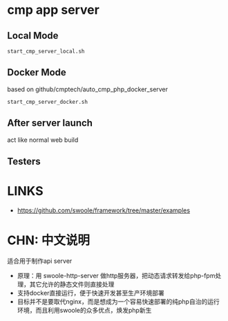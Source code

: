 # cmp app server

## Local Mode

```
start_cmp_server_local.sh
```

## Docker Mode

based on github/cmptech/auto_cmp_php_docker_server

```
start_cmp_server_docker.sh
```

## After server launch

act like normal web build

## Testers

# LINKS

* https://github.com/swoole/framework/tree/master/examples

# CHN: 中文说明
适合用于制作api server
* 原理：用 swoole-http-server 做http服务器，把动态请求转发给php-fpm处理，其它允许的静态文件则直接处理
* 支持docker直接运行，便于快速开发甚至生产环境部署
* 目标并不是要取代nginx，而是想成为一个容易快速部署的纯php自治的运行环境，而且利用swoole的众多优点，焕发php新生

